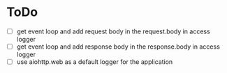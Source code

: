 # ToDo
- [ ] get event loop and add request body in the request.body in access logger
- [ ] get event loop and add response body in the response.body in access logger
- [ ] use aiohttp.web as a default logger for the application